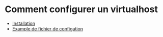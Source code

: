 # Comment configurer un virtualhost

* [Installation](tuto.md)
* [Example de fichier de configation](monsite.md)

